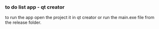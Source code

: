 ### to do list app - qt creator ###
to run the app open the project it in qt creator or run the main.exe file from the release folder.